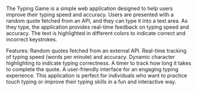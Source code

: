 The Typing Game is a simple web application designed to help users improve their typing speed and accuracy. Users are presented with a random quote fetched from an API, and they can type it into a text area. As they type, the application provides real-time feedback on typing speed and accuracy. The text is highlighted in different colors to indicate correct and incorrect keystrokes.

Features:
Random quotes fetched from an external API.
Real-time tracking of typing speed (words per minute) and accuracy.
Dynamic character highlighting to indicate typing correctness.
A timer to track how long it takes to complete the quote.
A user-friendly interface for an engaging typing experience.
This application is perfect for individuals who want to practice touch typing or improve their typing skills in a fun and interactive way.

